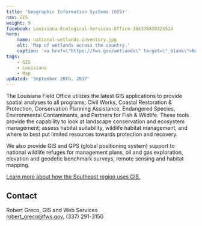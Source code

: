```yaml
---
title: 'Geographic Information Systems (GIS)'
nav: GIS
weight: 9
facebook: Louisiana-Ecological-Services-Office-364376830424514
hero:
    name: national-wetlands-inventory.jpg
    alt: 'Map of wetlands across the country.'
    caption: '<a href=\"https://fws.gov/wetlands\" target=\"_blank\">National Wetlands Inventory mapper</a>.'
tags:
    - GIS
    - Louisiana
    - Map
updated: 'September 20th, 2017'
---
```


The Louisiana Field Office utilizes the latest GIS applications to provide spatial analyses to all programs; Civil Works, Coastal Restoration & Protection, Conservation Planning Assistance, Endangered Species, Environmental Contaminants, and Partners for Fish & Wildlife. These tools provide the capability to look at landscape conservation and ecosystem management; assess habitat suitability, wildlife habitat management, and where to best put limited resources towards protection and recovery.

We also provide GIS and GPS (global positioning system) support to national wildlife refuges  for management plans, oil and gas exploration, elevation and geodetic benchmark surveys, remote sensing and habitat mapping.

[Learn more about how the Southeast region uses GIS.](/gis)


## Contact
Robert Greco, GIS and Web Services  
[robert_greco@fws.gov](mailto:robert_greco@fws.gov), (337) 291-3150
